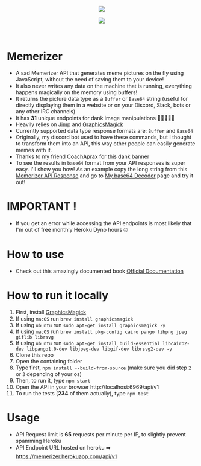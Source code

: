 <p align="center">
  <img src="https://i.imgur.com/HiaDkDQ.png"><br/>
</p>

<p align="center">
    <a href="https://app.travis-ci.com/github/tutyamxx/memerizer"><img src="https://app.travis-ci.com/tutyamxx/memerizer.svg?branch=master"></a>
</p>

<br />

# Memerizer

* A sad Memerizer API that generates meme pictures on the fly using JavaScript, without the need of saving them to your device!
* It also never writes any data on the machine that is running, everything happens magically on the memory using buffers!
* It returns the picture data type as a `Buffer` or `Base64` string (useful for directly displaying them in a website or on your Discord, Slack, bots or any other IRC channels)
* It has **31** unique endpoints for dank image manipulations 🤘🏽🤪🤘🏽
* Heavily relies on [Jimp](https://github.com/oliver-moran/jimp) and [GraphicsMagick](https://github.com/aheckmann/gm)
* Currently supported data type response formats are: `Buffer` and `Base64`
* Originally, my discord bot used to have these commands, but I thought to transform them into an API, this way other people can easily generate memes with it.
* Thanks to my friend [CoachAprax](https://www.youtube.com/user/freeAEgraphics) for this dank banner
* To see the results in `base64` format from your API responses is super easy. I'll show you how! As an example copy the long string from this [Memerizer API Response](https://memerizer.herokuapp.com/api/v1/armor?meantext="Example%20of%20image%20decoded"&format=base64) and go to [My base64 Decoder](https://tutyamxx.github.io/base64decoderpage/) page and try it out!

# IMPORTANT !
* If you get an error while accessing the API endpoints is most likely that I'm out of free monthly Heroku Dyno hours 🤐

# How to use

* Check out this amazingly documented book [Official Documentation](https://tutyamxx.gitbook.io/memerizer-api-documentation/)

# How to run it locally

1. First, install [GraphicsMagick](http://www.graphicsmagick.org/download.html)
2. If using `macOS` run `brew install graphicsmagick`
3. If using `ubuntu` run `sudo apt-get install graphicsmagick -y`
4. If using `macOS` run `brew install pkg-config cairo pango libpng jpeg giflib librsvg`
5. If using `ubuntu` run `sudo apt-get install build-essential libcairo2-dev libpango1.0-dev libjpeg-dev libgif-dev librsvg2-dev -y`
6. Clone this repo
7. Open the containing folder
8. Type first, `npm install --build-from-source` (make sure you did step `2` or `3` depending of your os)
9. Then, to run it, type `npm start`
10. Open the API in your browser http://localhost:6969/api/v1
11. To run the tests (**234** of them actually), type `npm test`

# Usage

* API Request limit is **65** requests per minute per IP, to slightly prevent spamming Heroku
* API Endpoint URL hosted on heroku ➡️ https://memerizer.herokuapp.com/api/v1


